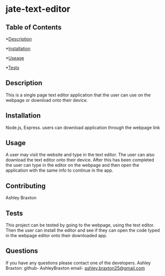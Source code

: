 # jate-text-editor

  ## Table of Contents
  *[Description](#description)

  *[Installation](#installation)

  *[Useage](#usage)

  *[Tests](#tests)


  ## Description
  This is a single page text editor application that the user can use on the webpage or download onto their device.

  ## Installation
  Node.js, Express.
  users can download application through the webpage link

  ## Usage
  A user may visit the website and type in the text editor. The user can also download the text editor onto their device. After this has been completed the user can type in the editor on the webpage and then open the application with the same info to continue in the app.

  ## Contributing
 Ashley Braxton

  ## Tests
  This project can be tested by going to the webpage, using the text editor. Then the user can install the editor and see if they can open the code typed in the webpage editor onto their downloaded app.

  ## Questions
  If you have any questions please contact one of the developers.
  Ashley Braxton: 
  github- AshleyBraxton
  email- ashley.braxton25@gmail.com